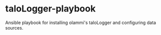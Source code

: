 # taloLogger-playbook
Ansible playbook for installing olammi's taloLogger and configuring data sources.
